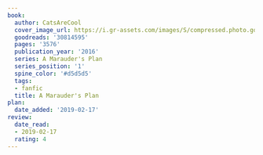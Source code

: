 ```yaml
---
book:
  author: CatsAreCool
  cover_image_url: https://i.gr-assets.com/images/S/compressed.photo.goodreads.com/books/1478120030l/30814595._SX98_.jpg
  goodreads: '30814595'
  pages: '3576'
  publication_year: '2016'
  series: A Marauder's Plan
  series_position: '1'
  spine_color: '#d5d5d5'
  tags:
  - fanfic
  title: A Marauder's Plan
plan:
  date_added: '2019-02-17'
review:
  date_read:
  - 2019-02-17
  rating: 4
---
```

